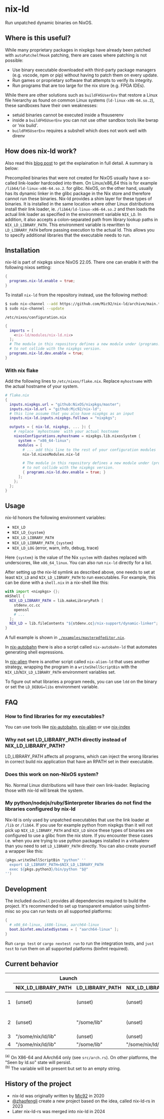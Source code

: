 # nix-ld

Run unpatched dynamic binaries on NixOS.

## Where is this useful?

While many proprietary packages in nixpkgs have already been patched with
`autoPatchelfHook` patching, there are cases where patching is not possible:

- Use binary executable downloaded with third-party package managers (e.g. vscode, npm or pip) without having to patch them on every update.
- Run games or proprietary software that attempts to verify its integrity.
- Run programs that are too large for the nix store (e.g. FPGA IDEs).

While there are other solutions such as `buildFHSUserEnv` that restore a Linux file
hierarchy as found on common Linux systems (`ld-linux-x86-64.so.2`), these
sandboxes have their own weaknesses:

- setuid binaries cannot be executed inside a fhsuserenv
- inside a `buildFHSUserEnv` you can not use other sandbox tools like bwrap or 'nix build'.
- `buildFHSUserEnv` requires a subshell which does not work well with direnv

## How does nix-ld work?

Also read this [blog post](https://blog.thalheim.io/2022/12/31/nix-ld-a-clean-solution-for-issues-with-pre-compiled-executables-on-nixos/)
to get the explaination in full detail. A summary is below:

Precompiled binaries that were not created for NixOS usually have a so-called
link-loader hardcoded into them. On Linux/x86_64 this is for example
`/lib64/ld-linux-x86-64.so.2`. for glibc. NixOS, on the other hand, usually has
its dynamic linker in the glibc package in the Nix store and therefore cannot
run these binaries. Nix-ld provides a shim layer for these types of binaries. It
is installed in the same location where other Linux distributions install their
link loader, ie. `/lib64/ld-linux-x86-64.so.2` and then loads the actual link
loader as specified in the environment variable `NIX_LD`. In addition, it also
accepts a colon-separated path from library lookup paths in `NIX_LD_LIBRARY_PATH`.
This environment variable is rewritten to `LD_LIBRARY_PATH` before
passing execution to the actual ld. This allows you to specify additional
libraries that the executable needs to run.

## Installation

nix-ld is part of nixpkgs since NixOS 22.05. There one can enable it with the following
nixos setting:

```nix
{
  programs.nix-ld.enable = true;
}
```

To install `nix-ld` from the repository instead, use the following method:

```sh
$ sudo nix-channel --add https://github.com/Mic92/nix-ld/archive/main.tar.gz nix-ld
$ sudo nix-channel --update
```

`/etc/nixos/configuration.nix`

```nix
{
  imports = [
    <nix-ld/modules/nix-ld.nix>
  ];
  # The module in this repository defines a new module under (programs.nix-ld.dev) instead of (programs.nix-ld)
  # to not collide with the nixpkgs version.
  programs.nix-ld.dev.enable = true;
}
```


### With nix flake

Add the following lines to `/etc/nixos/flake.nix`. Replace `myhostname` with the
actual hostname of your system.

```nix
# flake.nix
{
  inputs.nixpkgs.url = "github:NixOS/nixpkgs/master";
  inputs.nix-ld.url = "github:Mic92/nix-ld";
  # this line assume that you also have nixpkgs as an input
  inputs.nix-ld.inputs.nixpkgs.follows = "nixpkgs";

  outputs = { nix-ld, nixpkgs, ... }: {
    # replace `myhostname` with your actual hostname
    nixosConfigurations.myhostname = nixpkgs.lib.nixosSystem {
      system = "x86_64-linux";
      modules = [
        # ... add this line to the rest of your configuration modules
        nix-ld.nixosModules.nix-ld

        # The module in this repository defines a new module under (programs.nix-ld.dev) instead of (programs.nix-ld)
        # to not collide with the nixpkgs version.
        { programs.nix-ld.dev.enable = true; }
      ];
    };
  };
}
```

## Usage

nix-ld honors the following environment variables:

- `NIX_LD`
- `NIX_LD_{system}`
- `NIX_LD_LIBRARY_PATH`
- `NIX_LD_LIBRARY_PATH_{system}`
- `NIX_LD_LOG` (error, warn, info, debug, trace)

Here `{system}` is the value of the Nix `system` with dashes replaced with underscores, like `x86_64_linux`.
You can also run `nix-ld` directly for a list.

After setting up the nix-ld symlink as described above, one needs to set at least
`NIX_LD` and `NIX_LD_LIBRARY_PATH` to run executables. For example, this can
be done with a `shell.nix` in a nix-shell like this:

```nix
with import <nixpkgs> {};
mkShell {
  NIX_LD_LIBRARY_PATH = lib.makeLibraryPath [
    stdenv.cc.cc
    openssl
    # ...
  ];
  NIX_LD = lib.fileContents "${stdenv.cc}/nix-support/dynamic-linker";
}
```

A full example is shown in [`./examples/masterpdfeditor.nix`](examples/masterpdfeditor.nix).

In [nix-autobahn](https://github.com/Lassulus/nix-autobahn) there is also a
script called `nix-autobahn-ld` that automates generating shell expressions.

In [nix-alien](https://github.com/thiagokokada/nix-alien) there is another
script called `nix-alien-ld` that uses another strategy, wrapping the program in
a `writeShellScriptBin` with the `NIX_LD`/`NIX_LD_LIBRARY_PATH` environment
variables set.

To figure out what libraries a program needs, you can use `ldd` on the binary or
set the `LD_DEBUG=libs` environment variable.

## FAQ

### How to find libraries for my executables?

You can use tools like [nix-autobahn](https://github.com/Lassulus/nix-autobahn),
[nix-alien](https://github.com/thiagokokada/nix-alien) or use
[nix-index](https://github.com/bennofs/nix-index)

### Why not set LD_LIBRARY_PATH directly instead of NIX_LD_LIBRARY_PATH?

LD_LIBRARY_PATH affects all programs, which can inject the wrong libraries in
correct build nix application that have an RPATH set in their executable.

### Does this work on non-NixOS system?

No. Normal Linux distributions will have their own link-loader. Replacing those
with nix-ld will break the system.

### My python/nodejs/ruby/$interpreter libraries do not find the libraries configured by nix-ld

Nix-ld is only used by unpatched executables that use the link loader at `/lib`
or `/lib64`. If you use for example python from nixpkgs than it will not pick
up `NIX_LD_LIBRARY_PATH` and `NIX_LD` since these types of binaries are
configured to use a glibc from the nix store. If you encounter these cases i.e.
when you are trying to use python packages installed in a virtualenv than you
need to set `LD_LIBRARY_PATH` directly. You can also create yourself a wrapper
like this:

```nix
(pkgs.writeShellScriptBin "python" ''
  export LD_LIBRARY_PATH=$NIX_LD_LIBRARY_PATH
  exec ${pkgs.python3}/bin/python "$@"
'')
```

## Development

The included `devShell` provides all dependencies required to build the project.
It's recommended to set up transparent emulation using binfmt-misc so you can run tests on all supported platforms:

```nix
{
  # x86_64-linux, i686-linux, aarch64-linux
  boot.binfmt.emulatedSystems = [ "aarch64-linux" ];
}
```

Run `cargo test` or `cargo nextest run` to run the integration tests, and `just test` to run them on all supported platforms (binfmt required).

## Current behavior

<table>
<thead>
  <tr>
    <th rowspan="2"></th>
    <th colspan="2">Launch</th>
    <th colspan="2">Seen by ld.so</th>
    <th colspan="2">Seen by getenv() and children <sup>(a)</sup></th>
  </tr>
  <tr>
    <th>NIX_LD_LIBRARY_PATH</th>
    <th>LD_LIBRARY_PATH</th>
    <th>NIX_LD_LIBRARY_PATH</th>
    <th>LD_LIBRARY_PATH</th>
    <th>NIX_LD_LIBRARY_PATH</th>
    <th>LD_LIBRARY_PATH</th>
  </tr>
</thead>
<tbody>
  <tr>
    <td>1</td>
    <td>(unset)</td>
    <td>(unset)</td>
    <td>(unset)</td>
    <td>"/run/current-system/sw/share/nix-ld/lib"</td>
    <td>(unset)</td>
    <td>"" <sup>(b)</sup></td>
  </tr>
  <tr>
    <td>2</td>
    <td>(unset)</td>
    <td>"/some/lib"</td>
    <td>(unset)</td>
    <td>"/some/lib:/run/current-system/sw/share/nix-ld/lib"</td>
    <td>(unset)</td>
    <td>"/some/lib"</td>
  </tr>
  <tr>
    <td>3</td>
    <td>"/some/nix/ld/lib"</td>
    <td>(unset)</td>
    <td>(unset)</td>
    <td>"/some/nix/ld/lib"</td>
    <td>"/some/nix/ld/lib"</td>
    <td>(unset)</td>
  </tr>
  <tr>
    <td>4</td>
    <td>"/some/nix/ld/lib"</td>
    <td>"/some/lib"</td>
    <td>"/some/nix/ld/lib"</td>
    <td>"/some/lib:/some/nix/ld/lib"</td>
    <td>"/some/nix/ld/lib"</td>
    <td>"/some/lib"</td>
  </tr>
</tbody>
</table>

<sup>(a)</sup> On X86-64 and AArch64 only (see `src/arch.rs`). On other platforms, the "Seen by ld.so" state will persist.<br/>
<sup>(b)</sup> The variable will be present but set to an empty string.<br/>

## History of the project

* nix-ld was originally written by [Mic92](https://github.com/Mic92) in 2020
* [@zhaofengli](https://github.com/zhaofengli) create a new project based on the idea, called nix-ld-rs in 2023
* Later nix-ld-rs was merged into nix-ld in 2024

